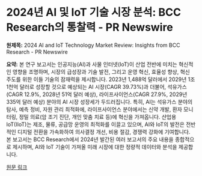# 2024년 AI 및 IoT 기술 시장 분석: BCC Research의 통찰력 - PR Newswire

**원제목:** 2024 AI and IoT Technology Market Review: Insights from BCC Research - PR Newswire

**요약:** 본 연구 보고서는 인공지능(AI)과 사물 인터넷(IoT)이 산업 전반에 미치는 혁신적인 영향을 조명하며, 시장의 급성장과 기술 발전, 그리고 운영 혁신, 효율성 향상, 혁신 주도를 위한 이들 기술의 잠재력을 제시합니다.  2023년 1,488억 달러에서 2029년 1조 1천억 달러로 성장할 것으로 예상되는 AI 시장(CAGR 39.73%)과 더불어,  석유가스(CAGR 12.9%, 2028년 51억 달러 예상),  라이프사이언스(CAGR 27.9%, 2029년 335억 달러 예상) 분야의 AI 시장 성장세가 두드러집니다.  특히,  AI는 석유가스 분야의 탐사, 예측 정비, 자원 관리 최적화에, 라이프사이언스 분야에서는 신약 개발, 환자 모니터링, 정밀 의료(암 조기 진단, 개인 맞춤 치료 등)에  혁신을 가져옵니다.  산업용 IoT(IIoT)는 제조, 물류, 공급망 운영의 최적화를 이끌고 있으며,  AI와 IoT의 발전은 전반적인 디지털 전환을 가속화하여 의사결정 개선, 비용 절감, 경쟁력 강화에 기여합니다.  본 보고서는 BCC Research에서 2024년 발간된 여러 보고서의 주요 내용을 종합적으로 제시하며,  AI와 IoT 기술이 가져올 미래 시장에 대한 정량적 데이터와 분석을 제공합니다.

[원문 링크](https://www.prnewswire.com/news-releases/2024-ai-and-iot-technology-market-review-insights-from-bcc-research-302509833.html)
